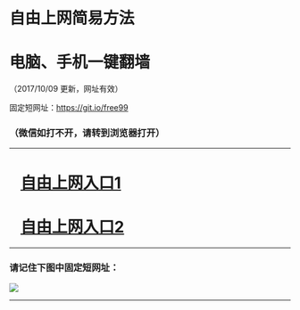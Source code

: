 ﻿# 自由上网简易方法

# 电脑、手机一键翻墙

（2017/10/09 更新，网址有效）

固定短网址：https://git.io/free99

### （微信如打不开，请转到浏览器打开）


***





# &nbsp;&nbsp; <a href="http://ft3055630251.fwq-tz-1001.info/fwqtz01.html?t=100900113018 " target="_blank">自由上网入口1</a>
# &nbsp;&nbsp; <a href="http://ft1191231897.fwq-tz-1002.info/fwqtz02.html?t=100900118389 " target="_blank">自由上网入口2</a>
***

### 请记住下图中固定短网址：

<img src="https://s3-us-west-2.amazonaws.com/fwq-1001/yjfq-20170905okok.png" /> 


***

